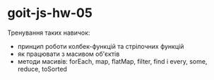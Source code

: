 # goit-js-hw-05

Тренування таких навичок:
- принцип роботи колбек-функцій та стрілочних функцій
- як працювати з масивом об'єктів
- методи масивів: forEach, map, flatMap, filter, find і every, some, reduce, toSorted

